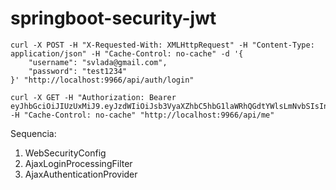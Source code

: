 # springboot-security-jwt   

```
curl -X POST -H "X-Requested-With: XMLHttpRequest" -H "Content-Type: application/json" -H "Cache-Control: no-cache" -d '{  
    "username": "svlada@gmail.com",
    "password": "test1234"
}' "http://localhost:9966/api/auth/login"
```

```
curl -X GET -H "Authorization: Bearer eyJhbGciOiJIUzUxMiJ9.eyJzdWIiOiJsb3VyaXZhbC5hbG1laWRhQGdtYWlsLmNvbSIsInNjb3BlcyI6WyJVU1VBUklPIl0sImlkIjo1Njk4LCJ1c2VybmFtZSI6IkxvdXJpdmFsIEFsbWVpZGEiLCJpc3MiOiJodHRwOi8vY2FtcHVzYmFzZS5jb20uYnIiLCJpYXQiOjE1MzA1MDc4MjUsImV4cCI6MTUzMDUwODcyNX0.FaogYyHEB255gxHtr6WDx1ELfvaAwV8VVItPUDZzV4rSRWniQFb8Aob5ZzuzPnMbzVkOeqhu2gESaXp4vwtbRg" -H "Cache-Control: no-cache" "http://localhost:9966/api/me" 
```

Sequencia:

1. WebSecurityConfig
2. AjaxLoginProcessingFilter
3. AjaxAuthenticationProvider
